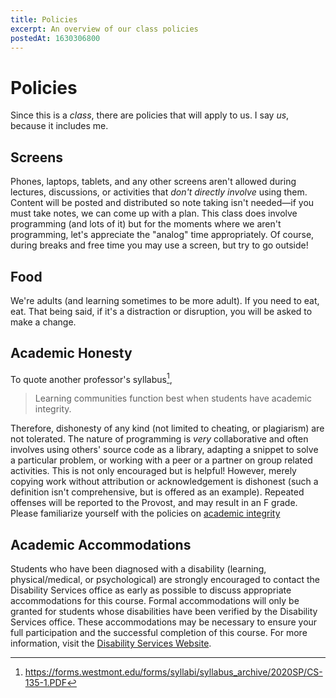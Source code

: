 ```yaml
---
title: Policies
excerpt: An overview of our class policies
postedAt: 1630306800
---
```


# Policies

Since this is a _class_, there are policies that will apply to us. I say _us_, because it includes me.

## Screens

Phones, laptops, tablets, and any other screens aren't allowed during lectures, discussions, or activities that _don't directly involve_ using them. Content will be posted and distributed so note taking isn't needed—if you must take notes, we can come up with a plan. This class does involve programming (and lots of it) but for the moments where we aren't programming, let's appreciate the "analog" time appropriately. Of course, during breaks and free time you may use a screen, but try to go outside!

## Food

We're adults (and learning sometimes to be more adult). If you need to eat, eat. That being said, if it's a distraction or disruption, you will be asked to make a change.

## Academic Honesty

To quote another professor's syllabus[^1],

> Learning communities function best when students have academic integrity.

Therefore, dishonesty of any kind (not limited to cheating, or plagiarism) are not tolerated. The nature of programming is _very_ collaborative and often involves using others' source code as a library, adapting a snippet to solve a particular problem, or working with a peer or a partner on group related activities. This is not only encouraged but is helpful! However, merely copying work without attribution or acknowledgement is dishonest (such a definition isn't comprehensive, but is offered as an example). Repeated offenses will be reported to the Provost, and may result in an F grade. Please familiarize yourself with the policies on [academic integrity](https://www.westmont.edu/office-provost/academic-program/academic-integrity-policy)

## Academic Accommodations

Students who have been diagnosed with a disability (learning, physical/medical, or psychological) are strongly encouraged to contact the Disability Services office as early as possible to discuss appropriate accommodations for this course. Formal accommodations will only be granted for students whose disabilities have been verified by the Disability Services office. These accommodations may be necessary to ensure your full participation and the successful completion of this course. For more information, visit the [Disability Services Website](http://www.westmont.edu/_offices/disability).

[^1]: https://forms.westmont.edu/forms/syllabi/syllabus_archive/2020SP/CS-135-1.PDF
